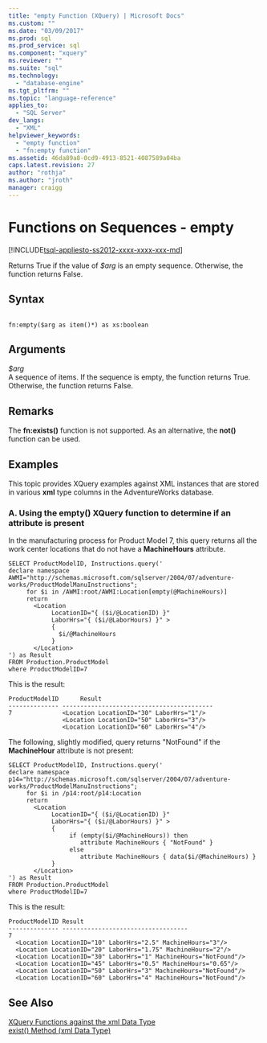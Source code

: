 ```yaml
---
title: "empty Function (XQuery) | Microsoft Docs"
ms.custom: ""
ms.date: "03/09/2017"
ms.prod: sql
ms.prod_service: sql
ms.component: "xquery"
ms.reviewer: ""
ms.suite: "sql"
ms.technology: 
  - "database-engine"
ms.tgt_pltfrm: ""
ms.topic: "language-reference"
applies_to: 
  - "SQL Server"
dev_langs: 
  - "XML"
helpviewer_keywords: 
  - "empty function"
  - "fn:empty function"
ms.assetid: 46da89a8-0cd9-4913-8521-4087589a04ba
caps.latest.revision: 27
author: "rothja"
ms.author: "jroth"
manager: craigg
---
```

# Functions on Sequences - empty
[!INCLUDE[tsql-appliesto-ss2012-xxxx-xxxx-xxx-md](../includes/tsql-appliesto-ss2012-xxxx-xxxx-xxx-md.md)]

  Returns True if the value of *$arg* is an empty sequence. Otherwise, the function returns False.  
  
## Syntax  
  
```  
  
fn:empty($arg as item()*) as xs:boolean  
```  
  
## Arguments  
 *$arg*  
 A sequence of items. If the sequence is empty, the function returns True. Otherwise, the function returns False.  
  
## Remarks  
 The **fn:exists()** function is not supported. As an alternative, the **not()** function can be used.  
  
## Examples  
 This topic provides XQuery examples against XML instances that are stored in various **xml** type columns in the AdventureWorks database.  
  
### A. Using the empty() XQuery function to determine if an attribute is present  
 In the manufacturing process for Product Model 7, this query returns all the work center locations that do not have a **MachineHours** attribute.  
  
```  
SELECT ProductModelID, Instructions.query('  
declare namespace AWMI="http://schemas.microsoft.com/sqlserver/2004/07/adventure-works/ProductModelManuInstructions";  
     for $i in /AWMI:root/AWMI:Location[empty(@MachineHours)]  
     return  
       <Location  
            LocationID="{ ($i/@LocationID) }"  
            LaborHrs="{ ($i/@LaborHours) }" >  
            {   
              $i/@MachineHours  
            }    
       </Location>  
') as Result  
FROM Production.ProductModel  
where ProductModelID=7  
```  
  
 This is the result:  
  
```  
ProductModelID      Result          
-------------- ------------------------------------------  
7              <Location LocationID="30" LaborHrs="1"/>  
               <Location LocationID="50" LaborHrs="3"/>  
               <Location LocationID="60" LaborHrs="4"/>  
```  
  
 The following, slightly modified, query returns "NotFound" if the **MachineHour** attribute is not present:  
  
```  
SELECT ProductModelID, Instructions.query('  
declare namespace p14="http://schemas.microsoft.com/sqlserver/2004/07/adventure-works/ProductModelManuInstructions";  
     for $i in /p14:root/p14:Location  
     return  
       <Location  
            LocationID="{ ($i/@LocationID) }"  
            LaborHrs="{ ($i/@LaborHours) }" >  
            {   
                 if (empty($i/@MachineHours)) then  
                    attribute MachineHours { "NotFound" }  
                 else  
                    attribute MachineHours { data($i/@MachineHours) }  
            }    
       </Location>  
') as Result  
FROM Production.ProductModel  
where ProductModelID=7  
```  
  
 This is the result:  
  
```  
ProductModelID Result                         
-------------- -----------------------------------  
7                
  <Location LocationID="10" LaborHrs="2.5" MachineHours="3"/>  
  <Location LocationID="20" LaborHrs="1.75" MachineHours="2"/>  
  <Location LocationID="30" LaborHrs="1" MachineHours="NotFound"/>  
  <Location LocationID="45" LaborHrs="0.5" MachineHours="0.65"/>  
  <Location LocationID="50" LaborHrs="3" MachineHours="NotFound"/>  
  <Location LocationID="60" LaborHrs="4" MachineHours="NotFound"/>  
```  
  
## See Also  
 [XQuery Functions against the xml Data Type](../xquery/xquery-functions-against-the-xml-data-type.md)   
 [exist&#40;&#41; Method &#40;xml Data Type&#41;](../t-sql/xml/exist-method-xml-data-type.md)  
  
  
